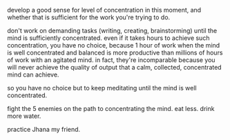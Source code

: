 develop a good sense for level of concentration in this moment, and whether that is sufficient for the work you're trying to do.

don't work on demanding tasks (writing, creating, brainstorming) until the mind is sufficiently concentrated. even if it takes hours to achieve such concentration, you have no choice, because 1 hour of work when the mind is well concentrated and balanced is more productive than millions of hours of work with an agitated mind. in fact, they're incomparable because you will never achieve the quality of output that a calm, collected, concentrated mind can achieve.

so you have no choice but to keep meditating until the mind is well concentrated.

fight the 5 enemies on the path to concentrating the mind. eat less. drink more water.

practice Jhana my friend.

